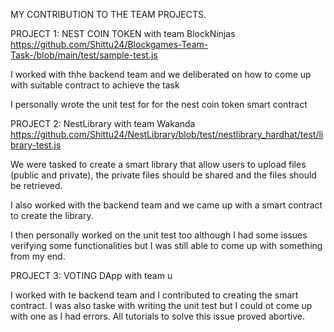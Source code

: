 MY CONTRIBUTION TO THE TEAM PROJECTS.

PROJECT 1: NEST COIN TOKEN with team BlockNinjas
https://github.com/Shittu24/Blockgames-Team-Task-/blob/main/test/sample-test.js

I worked with thhe backend team and we deliberated on how to come up with suitable contract to achieve the task

I personally wrote the unit test for for the nest coin token smart contract


PROJECT 2: NestLibrary with team Wakanda
https://github.com/Shittu24/NestLibrary/blob/test/nestlibrary_hardhat/test/library-test.js

We were tasked to create a smart library that allow users to upload files (public and private), the private files should be shared and the files should be retrieved. 

I also worked with the backend team and we came up with a smart contract to create the library.

I then personally worked on the unit test too although I had some issues verifying some functionalities but I was still able to come up with something from my end.

PROJECT 3: VOTING DApp with team u

I worked with te backend team and I contributed to creating the smart contract. I was also taske with writing the unit test but I could ot come up with one as I had errors. All tutorials to solve this issue proved abortive.
